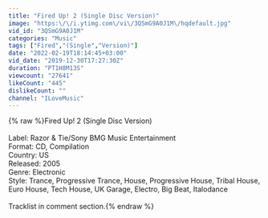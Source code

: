 ```yaml
---
title: "Fired Up! 2 (Single Disc Version)"
image: "https:\/\/i.ytimg.com\/vi\/3QSmG9A0J1M\/hqdefault.jpg"
vid_id: "3QSmG9A0J1M"
categories: "Music"
tags: ["Fired","(Single","Version)"]
date: "2022-02-19T18:14:45+03:00"
vid_date: "2019-12-30T17:27:30Z"
duration: "PT1H8M13S"
viewcount: "27641"
likeCount: "445"
dislikeCount: ""
channel: "ILoveMusic"
---
```

{% raw %}Fired Up! 2 (Single Disc Version)<br /><br />Label: Razor &amp; Tie/Sony BMG Music Entertainment<br />Format: CD, Compilation<br />Country: US<br />Released: 2005<br />Genre: Electronic<br />Style: Trance, Progressive Trance, House, Progressive House, Tribal House, Euro House, Tech House, UK Garage, Electro, Big Beat, Italodance<br /><br />Tracklist in comment section.{% endraw %}
